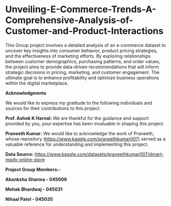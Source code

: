 # Unveiling-E-Commerce-Trends-A-Comprehensive-Analysis-of-Customer-and-Product-Interactions

This Group project involves a detailed analysis of an e-commerce dataset to uncover key insights into consumer behavior, product pricing strategies, and the effectiveness of marketing efforts. By exploring relationships between customer demographics, purchasing patterns, and order values, the project aims to provide data-driven recommendations that will inform strategic decisions in pricing, marketing, and customer engagement. The ultimate goal is to enhance profitability and optimize business operations within the digital marketplace.

**Acknowledgments**

We would like to express my gratitude to the following individuals and sources for their contributions to this project:

**Prof. Ashok K Harnal:** We are thankful for the guidance and support provided by you, your expertise has been invaluable in shaping this project.

**Praneeth Kumar:** We would like to acknowledge the work of Praneeth, whose repository (https://www.kaggle.com/praneethkumar007) served as a valuable reference for understanding and implementing this project.

**Data Source:** https://www.kaggle.com/datasets/praneethkumar007/dmart-ready-online-store




**Project Group Members:-**

**Akanksha Sharma - 045006**

**Mehak Bhardwaj - 045031**

**Nihaal Patel - 045035**
